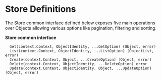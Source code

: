 # Store Definitions

The Store common interface defined below exposes
five main operations over Objects allowing various
options like pagination, filtering and sorting.

**Store common interface**

```
  Get(context.Context, ObjectIdentity, ...GetOption) (Object, error)
  List(context.Context, ObjectIdentity, ...ListOption) (ObjectList, error)
  Create(context.Context, Object, ...CreateOption) (Object, error)
  Delete(context.Context, ObjectIdentity, ...DeleteOption) error
  Update(context.Context, ObjectIdentity, Object, ...UpdateOption) (Object, error)
```

